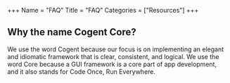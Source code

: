 +++
Name = "FAQ"
Title = "FAQ"
Categories = ["Resources"]
+++

## Why the name Cogent Core?

We use the word Cogent because our focus is on implementing an elegant and idiomatic framework that is clear, consistent, and logical. We use the word Core because a GUI framework is a core part of app development, and it also stands for Code Once, Run Everywhere.
